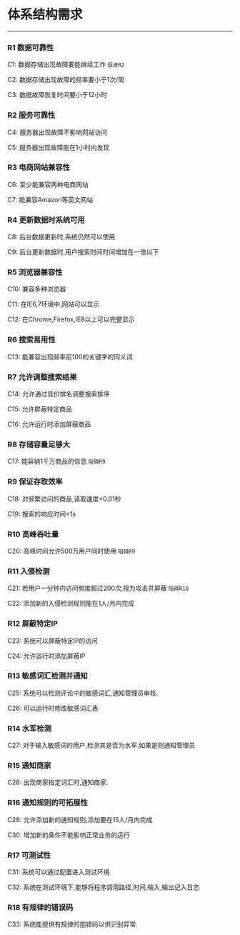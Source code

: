 # 体系结构需求

---


### R1 数据可靠性

C1: 数据存储出现故障要能继续工作 `促进R2`

C2: 数据存储出现故障的频率要小于1次/周

C3: 数据故障恢复时间要小于12小时

### R2 服务可靠性

C4: 服务器出现故障不影响网站访问

C5: 服务器出现故障能在1小时内发现

### R3 电商网站兼容性

C6: 至少能兼容两种电商网站

C7: 能兼容Amazon等英文网站

### R4 更新数据时系统可用

C8: 后台数据更新时,系统仍然可以使用

C9: 后台更新数据时,用户搜索时间时间增加在一倍以下

### R5 浏览器兼容性

C10: 兼容多种浏览器 

C11: 在IE6,7环境中,网站可以显示

C12: 在Chrome,Firefox,IE8以上可以完整显示

### R6 搜索易用性

C13: 能兼容出现频率前100的关键字的同义词

### R7 允许调整搜索结果

C14: 允许通过竞价排名调整搜索排序 

C15: 允许屏蔽特定商品

C16: 允许运行时添加屏蔽商品

### R8 存储容量足够大

C17: 能容纳1千万商品的信息 `阻碍R9`

### R9 保证存取效率

C18: 对频繁访问的商品,读取速度<0.01秒

C19: 搜索的响应时间<1s

### R10 高峰吞吐量

C20: 高峰时间允许500万用户同时使用 `阻碍R9`

### R11 入侵检测

C21: 若用户一分钟内访问频度超过200次,视为攻击并屏蔽 `阻碍R10`

C22: 添加新的入侵检测规则能在1人/月内完成

### R12 屏蔽特定IP

C23: 系统可以屏蔽特定IP的访问

C24: 允许运行时添加屏蔽IP

### R13 敏感词汇检测并通知

C25: 系统可以检测评论中的敏感词汇,通知管理员审核.

C26: 可以运行时修改敏感词汇表

### R14 水军检测

C27: 对于输入敏感词的用户,检测其是否为水军.如果是则通知管理员

### R15 通知商家

C28: 出现商家指定词汇时,通知商家.

### R16 通知规则的可拓展性

C29: 允许添加新的通知规则,添加要在15人/月内完成

C30: 增加新的条件不能影响正常业务的运行

### R17 可测试性

C31: 系统可以通过配置进入测试环境

C32: 系统在测试环境下,能够将程序调用路径,时间,输入,输出记入日志

### R18 有规律的错误码

C33: 系统能提供有规律的抱错码以供识别异常.
